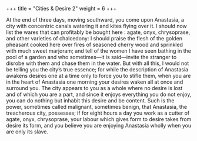 +++
title = "Cities & Desire 2"
weight = 6
+++

At the end of three days, moving southward, you come upon Anastasia, a city with concentric canals watering it and kites flying over it. I should now list the wares that can profitably be bought here : agate, onyx, chrysoprase, and other varieties of chalcedony: I should praise the flesh of the golden pheasant cooked here over fires of seasoned cherry wood and sprinkled with much sweet marjoram; and tell of the women I have seen bathing in the pool of a garden and who sometimes—it is said—invite the stranger to disrobe with them and chase them in the water. But with all this, I would not be telling you the city’s true essence; for while the description of Anastasia awakens desires one at a time only to force you to stifle them, when you are in the heart of Anastasia one morning your desires waken all at once and surround you. The city appears to you as a whole where no desire is lost and of which you are a part, and since it enjoys everything you do not enjoy, you can do nothing but inhabit this desire and be content. Such is the power, sometimes called malignant, sometimes benign, that Anastasia, the treacherous city, possesses; if for eight hours a day you work as a cutter of agate, onyx, chrysoprase, your labour which gives form to desire takes from desire its form, and you believe you are enjoying Anastasia wholly when you are only its slave.